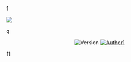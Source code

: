 <p align="center">
    <p>1</p>
    <img src="https://cdn.jsdelivr.net/gh/ruicky/ruicky.github.io/2020/06/05/jd-sign/0.png">
</p>
q
<p align="center">
    <img alt="Version" src="https://img.shields.io/badge/release-0.0.1-blue"/>
    <a href="https://github.com/ruicky">
        <img alt="Author" src="https://img.shields.io/badge/author-ruicky-blueviolet"/>1
    </a>
</p>
<div>11</div>
